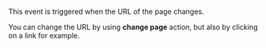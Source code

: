 This event is triggered when the URL of the page changes.

You can change the URL by using **change page** action, but also by clicking on a link for example.